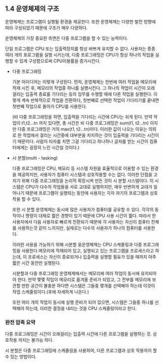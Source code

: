 ## 1.4 운영체제의 구조

운영체제는 프로그램이 실행될 환경을 제공한다. 또한 운영체제는 다양한 발전 방향에 따라 구성되었기 때문에 구조가 매우 다양하다.

운영체제의 가장 중요한 측면은 다중 프로그램을 할 수 있는 능력이다.

단일 프로그램은 CPU 또는 입출력장치를 항상 바쁘게 유지할 수 없다. 사용자는 종종 여러 개의 포로그램을 실행 시키는데, 다중 프로그래밍은 CPU가 항상 하나의 작업을 실행할 수 있게 구성함으로써 CPU이용률을 증가시킨다.

* 다중 프로그래밍

  기본 아이디어는 이렇게 구성된다. 먼저, 운영체제는 한번에 여러 작업을 메모리에 적재 시킨 후, 메모리의 작업중 하나를 실행시킨다. 그 하나의 작업이 시간이 오래 걸리는 입출력 종료를 기다리는 등의 임무를 수행할 때에 다른 작업을 실행한다. 이렇게 계속 반복적으로 작업을 전환하다, 첫번째로 선택한 작업이 기다리기를 끝내면 첫번째 작업으로 돌아가 CPU를 사용한다.

  (비 다중 프로그래밍을 하면, 입출력을 기다리는 시간에 CPU는 쉬게 된다. 만약 작업이 t1,t2...tn 까지 있다면, 총 시간은 비 다중 프로그래밍은 sum(t1, t2...tn) 이지만 다중 프로그래밍은 거의 max(t1, t2...tn)이다. 이러한 값이 나오는 이유는 의외로 한 작업에서 걸리는 시간중에 대부분을 차지하는 것이 입출력을 기다리는 시간이기 때문이다. 사람이 타자를 치면 그걸 기다리고 하나하나 글자를 받는 시간이 컴퓨터에게는 굉장히 느린 시간일 것이다.)

* 시 분할(multi - tasking)

  다중 프로그래밍은 CPU, 메모리 등 시스템 자원을 효율적으로 이용할 수 있는 환경을 제공하지만, 사용자가 컴퓨터 시스템과 상호작용할 수는 없다. 이러한 단점을 고치기 위해 다중 프로그래밍을 논리적 확장시켜 만든 것이 시 분할 시스템이다. 이 시스템은 CPU가 다수의 작업들을 서로 교대로 실행하지만, 매우 빈번하게 교대가 일어나기 때문에 프로그램이 실행되는 동안에 사용자는 각자 자기의 프로그램과 상호작용 할 수 있다.
  
  또한 시 분할 운영체제는 동시에 많은 사용자가 컴퓨터를 공유할 수 있다. 각각의 동작이나 명령이 대체로 짧은 경향이 있기 때문에 CPU 사용 시간이 짧다. 따라서 한 사용자에서 다음 사용자로 빠르게 전환되기 때문에 각 사용자는 자신이 컴퓨터 전체를 사용하는것 같이 느끼지만, 실제로는 다수의 사용자가 하나의 컴퓨터를 사용한다.
  
  이러한 사용을 가능하기 위해 시분할 웅운영체제는 CPU 스케줄링과 다중 프로그래밍을 사용한다.메모리에 적재되어 있고, 실행되고 있는 프로그램을 프로세스라고 하는데, 이 프로세스는 자신이 종료되거나 입출력을 실행할 필요가 있을 때까지 아주 짧은 시간 동안만 실행된다.
  
  시분할과 다중 프로그래밍 운영체제에서는 메모리에 여러 작업이 동시에 유지되어야 한다. 만약 몇몇 작업이 메모리로 옮겨올 준비가 되었고, 그 전부를 메모리에 보관할 만한 공간이 불충분 하다면 시스템은 그들중 몇개를 선택해야 하는데 이것이 작업 스케줄링이다.(후에 자세하게 나온다.)
  
  또한 여러 개의 작업이 동시에 실행 준비가 되어 있으면, 시스템은 그들중 하나를 선택해야 하는데, 이러한 결정을 내리는 것을  CPU 스케줄링이라고 한다.

### 완전 압축 요약

다중 프로그래밍은 시간이 오래걸리는 입출력 시간에 다른 프로그램을 실행하는 것. 상호작용 까지는 불가능 하다.

시 분할은 다중 프로그래밍에 스케줄링을 사용하여, 다른 프로그램과 상호 작용까지 할 수 있는 방법이다.



